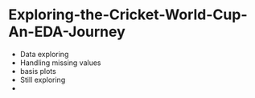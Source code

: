 # Exploring-the-Cricket-World-Cup-An-EDA-Journey

- Data exploring
- Handling missing values
- basis plots
- Still exploring
- 
